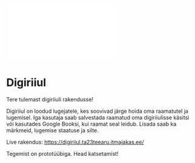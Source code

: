 
![Digiriiuli logo](resources/views/components/application-logo.blade.php)
<h1 class="flex justify-center text-4xl font-extrabold">Digiriiul</h1>

Tere tulemast digiriiuli rakendusse!

Digiriiul on loodud lugejatele, kes soovivad järge hoida oma raamatutel ja lugemisel.
Iga kasutaja saab salvestada raamatud oma digiriiulisse käsitsi või kasutades Google Booksi, kui raamat seal leidub.
Lisada saab ka märkmeid, lugemise staatuse ja silte. 

Live rakendus: https://digiriiul.ta23teearu.itmajakas.ee/

Tegemist on prototüübiga.
Head katsetamist!